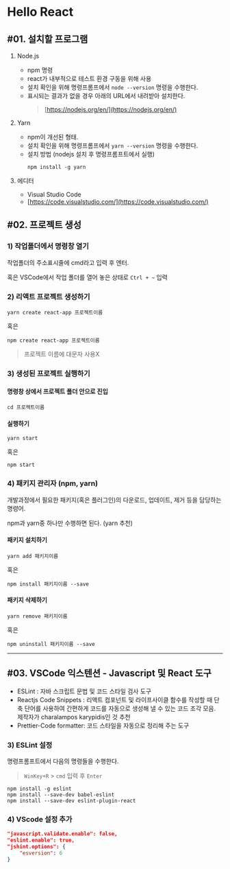 # Hello React

## #01. 설치할 프로그램
1. Node.js
    - npm 명령
    - react가 내부적으로 테스트 환경 구동을 위해 사용
    - 설치 확인을 위해 명령프롬프에서 `node --version` 명령을 수행한다.
    - 표시되는 결과가 없을 경우 아래의 URL에서 내려받아 설치한다.
        > [https://nodejs.org/en/](https://nodejs.org/en/)

2. Yarn
    - npm이 개선된 형태.
    - 설치 확인을 위해 명령프롬프에서 `yarn --version` 명령을 수행한다.
    - 설치 방법 (nodejs 설치 후 명령프롬프트에서 실행)
        ```shell
        npm install -g yarn
        ```
3. 에디터
    - Visual Studio Code
    - [https://code.visualstudio.com/](https://code.visualstudio.com/)


## #02. 프로젝트 생성

### 1) 작업폴더에서 명령창 열기

작업폴더의 주소표시줄에 cmd라고 입력 후 엔터.

혹은 VSCode에서 작업 폴더를 열어 놓은 상태로 `Ctrl + ~` 입력


### 2) 리액트 프로젝트 생성하기

```shell
yarn create react-app 프로젝트이름
```

혹은

```shell
npm create react-app 프로젝트이름
```

> 프로젝트 이름에 대문자 사용X


### 3) 생성된 프로젝트 실행하기

#### 명령창 상에서 프로젝트 폴더 안으로 진입

```shell
cd 프로젝트이름
```

#### 실행하기

```shell
yarn start
```

혹은

```shell
npm start
```

### 4) 패키지 관리자 (npm, yarn)

개발과정에서 필요한 패키지(혹은 플러그인)의 다운로드, 업데이트, 제거 등을 담당하는 명령어.

npm과 yarn중 하나만 수행하면 된다. (yarn 추천)


#### 패키지 설치하기
```shell
yarn add 패키지이름
```

혹은

```shell
npm install 패키지이름 --save
```

#### 패키지 삭제하기

```shell
yarn remove 패키지이름
```

혹은

```shell
npm uninstall 패키지이름 --save
```

-----------------

## #03. VSCode 익스텐션 - Javascript 및 React 도구

- ESLint : 자바 스크립트 문법 및 코드 스타일 검사 도구
- Reactjs Code Snippets : 리액트 컴포넌트 및 라이프사이클 함수를 작성할 때 단축 단어를 사용하여 간편하게 코드를 자동으로 생성해 낼 수 있는 코드 조각 모음. 제작자가 charalampos karypidis인 것 추천
- Prettier-Code formatter: 코드 스타일을 자동으로 정리해 주는 도구


### 3) ESLint 설정

명령프롬프트에서 다음의 명령들을 수행한다.

> `WinKey+R` > `cmd` 입력 후 `Enter`

```shell
npm install -g eslint
npm install --save-dev babel-eslint
npm install --save-dev eslint-plugin-react
```

### 4) VScode 설정 추가

```json
"javascript.validate.enable": false,
"eslint.enable": true,
"jshint.options": {
    "esversion": 6
}
```
